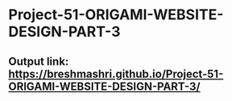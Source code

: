 # Project-51-ORIGAMI-WEBSITE-DESIGN-PART-3

## Output link: https://breshmashri.github.io/Project-51-ORIGAMI-WEBSITE-DESIGN-PART-3/

